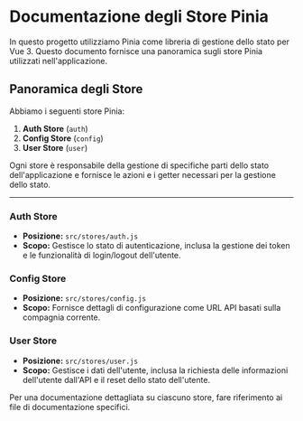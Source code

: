 # Documentazione degli Store Pinia

In questo progetto utilizziamo Pinia come libreria di gestione dello stato per Vue 3. Questo documento fornisce una panoramica sugli store Pinia utilizzati nell'applicazione.

## Panoramica degli Store

Abbiamo i seguenti store Pinia:

1. **Auth Store** (`auth`)
2. **Config Store** (`config`)
3. **User Store** (`user`)

Ogni store è responsabile della gestione di specifiche parti dello stato dell'applicazione e fornisce le azioni e i getter necessari per la gestione dello stato.

---

### Auth Store

- **Posizione:** `src/stores/auth.js`
- **Scopo:** Gestisce lo stato di autenticazione, inclusa la gestione dei token e le funzionalità di login/logout dell'utente.

### Config Store

- **Posizione:** `src/stores/config.js`
- **Scopo:** Fornisce dettagli di configurazione come URL API basati sulla compagnia corrente.

### User Store

- **Posizione:** `src/stores/user.js`
- **Scopo:** Gestisce i dati dell'utente, inclusa la richiesta delle informazioni dell'utente dall'API e il reset dello stato dell'utente.

Per una documentazione dettagliata su ciascuno store, fare riferimento ai file di documentazione specifici.
